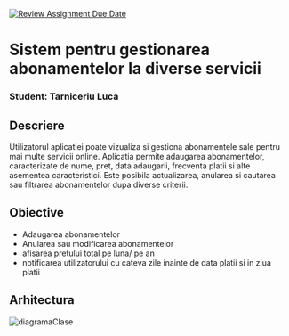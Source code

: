 [![Review Assignment Due Date](https://classroom.github.com/assets/deadline-readme-button-22041afd0340ce965d47ae6ef1cefeee28c7c493a6346c4f15d667ab976d596c.svg)](https://classroom.github.com/a/eu75R7-d)
# Sistem pentru gestionarea abonamentelor la diverse servicii
### Student: Tarniceriu Luca

## Descriere

Utilizatorul aplicatiei poate vizualiza si gestiona abonamentele sale pentru mai multe servicii online.
Aplicatia permite adaugarea abonamentelor, caracterizate de nume, pret, data adaugarii, frecventa platii si alte asementea caracteristici. Este posibila actualizarea, anularea si cautarea sau filtrarea abonamentelor dupa diverse criterii.


## Obiective

* Adaugarea abonamentelor
* Anularea sau modificarea abonamentelor
* afisarea pretului total pe luna/ pe an
* notificarea utilizatorului cu cateva zile inainte de data platii si in ziua platii

## Arhitectura


![diagramaClase](https://github.com/Programare-III-2024-2025/p3-proiect-gr8-TarniceriuLuca/blob/main/classDiagram.png)




